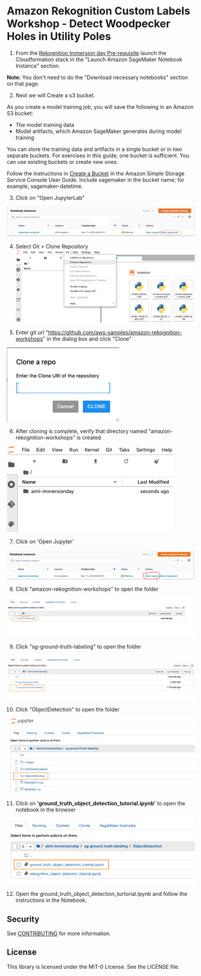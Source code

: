 # Amazon Rekognition Custom Labels Workshop - Detect Woodpecker Holes in Utility Poles


1. From the [Rekognition Immersion day Pre-requisite](https://rekognition-immersionday.workshop.aws/rek_apis.html) launch the Cloudformation stack in the "Launch Amazon SageMaker Notebook Instance" section. 

**Note:** You don't need to do the "Download necessary notebooks" section on that page. 

2. Next we will Create a s3 bucket. 

As you create a model training job, you will save the following in an Amazon S3 bucket:
- The model training data
- Model artifacts, which Amazon SageMaker generates during model training

You can store the training data and artifacts in a single bucket or in two separate buckets. For exercises in this guide, one bucket is sufficient. You can use existing buckets or create new ones.

Follow the instructions in [Create a Bucket](https://docs.aws.amazon.com/AmazonS3/latest/userguide/create-bucket-overview.html) in the Amazon Simple Storage Service Console User Guide. Include sagemaker in the bucket name; for example, sagemaker-datetime.

3. Click on "Open JupyterLab"

![Open Instance](readme-images/Notebook_Status.png)

4. Select Git > Clone Repository
![Git Termial](readme-images/CloneRepo.png)

5. Enter git url "https://github.com/aws-samples/amazon-rekognition-workshops" in the dialog box and click "Clone"

![Git Termial](readme-images/CloneDialog.png)

6. After cloning is complete, verify that directory named "amazon-rekognition-workshops" is created

![source code](readme-images/RepoFolder.png)

7. Click on 'Open Jupyter' 

![Open Notebook](readme-images/Open_Notebook.png)

8. Click "amazon-rekognition-workshops" to open the folder

![Open Notebook](readme-images/37.png)

9. Click "sg-ground-truth-labeling" to open the folder

![Open Notebook](readme-images/34.png)

10. Click "ObjectDetection" to open the folder

![Open Notebook](readme-images/objectdetection.png)

11. Click on **'ground_truth_object_detection_tutorial.ipynb'** to open the notebook in the browser

![Open Notebook](readme-images/Notebook.png)

12. Open the ground_truth_object_detection_turtorial.ipynb and follow the instructions in the Notebook.


## Security

See [CONTRIBUTING](CONTRIBUTING.md#security-issue-notifications) for more information.

## License

This library is licensed under the MIT-0 License. See the LICENSE file.

